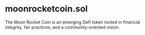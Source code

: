 # moonrocketcoin.sol
The Moon Rocket Coin is an emerging Defi token rooted in financial integrity, fair practices, and a community-oriented vision.

